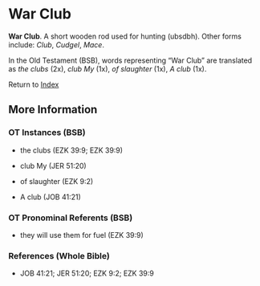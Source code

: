# War Club
**War Club**. 
A short wooden rod used for hunting (ubsdbh). 
Other forms include: 
*Club*, *Cudgel*, *Mace*. 


In the Old Testament (BSB), words representing “War Club” are translated as 
*the clubs* (2x), *club My* (1x), *of slaughter* (1x), *A club* (1x). 




Return to [Index](00-Index.md)

## More Information

### OT Instances (BSB)

* the clubs (EZK 39:9; EZK 39:9)

* club My (JER 51:20)

* of slaughter (EZK 9:2)

* A club (JOB 41:21)



### OT Pronominal Referents (BSB)

* they will use them for fuel (EZK 39:9)



### References (Whole Bible)

* JOB 41:21; JER 51:20; EZK 9:2; EZK 39:9



